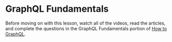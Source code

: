 # GraphQL Fundamentals

Before moving on with this lesson, watch all of the videos, read the articles, and complete the questions in the GraphQL Fundamentals portion of [How to GraphQL](https://www.howtographql.com/).
